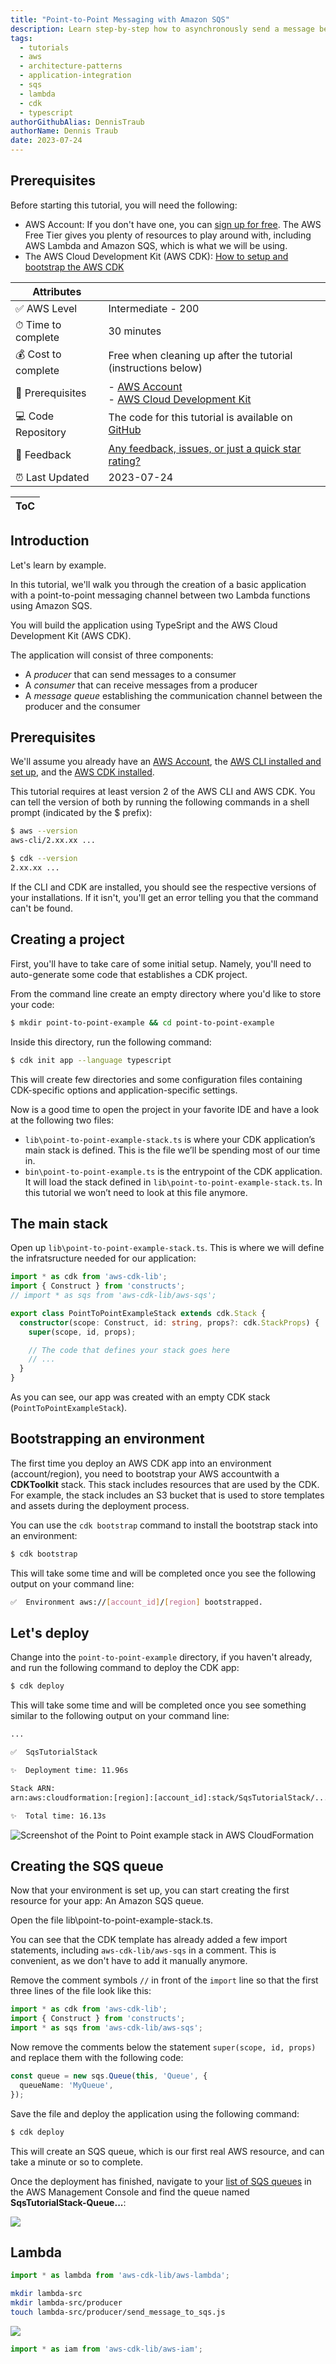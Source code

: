 ```yaml
---
title: "Point-to-Point Messaging with Amazon SQS"
description: Learn step-by-step how to asynchronously send a message between two AWS Lambda functions using Amazon SQS.
tags:
  - tutorials
  - aws
  - architecture-patterns
  - application-integration
  - sqs
  - lambda
  - cdk
  - typescript
authorGithubAlias: DennisTraub
authorName: Dennis Traub
date: 2023-07-24
---
```


## Prerequisites

Before starting this tutorial, you will need the following:

- AWS Account: If you don't have one, you can [sign up for free](https://aws.amazon.com/getting-started/guides/setup-environment/?sc_channel=el&sc_campaign=appswave&sc_geo=mult&sc_country=mult&sc_outcome=acq). The AWS Free Tier gives you plenty of resources to play around with, including AWS Lambda and Amazon SQS, which is what we will be using.
- The AWS Cloud Development Kit (AWS CDK): [How to setup and bootstrap the AWS CDK](https://aws.amazon.com/getting-started/guides/setup-cdk/?sc_channel=el&sc_campaign=appswave&sc_geo=mult&sc_country=mult&sc_outcome=acq)

| Attributes| |
| ---- | ---- |
| ✅ AWS Level | Intermediate - 200 |
| ⏱ Time to complete | 30 minutes |
| 💰 Cost to complete | Free when cleaning up after the tutorial (instructions below) |
| 🧩 Prerequisites | - [AWS Account](https://aws.amazon.com/getting-started/guides/setup-environment/?sc_channel=el&sc_campaign=appswave&sc_geo=mult&sc_country=mult&sc_outcome=acq)<br />- [AWS Cloud Development Kit](https://aws.amazon.com/getting-started/guides/setup-cdk/) |
| 💻 Code Repository | The code for this tutorial is available on [GitHub](https://github.com/build-on-aws/point-to-point-messaging-with-amazon-sqs) |
| 📢 Feedback            | <a href="https://pulse.buildon.aws/survey/DEM0H5VW" target="_blank">Any feedback, issues, or just a quick star rating?</a>    |
| ⏰ Last Updated     | 2023-07-24                             |

| ToC |
|-----|

## Introduction






Let's learn by example.

In this tutorial, we'll walk you through the creation of a basic application with a point-to-point messaging channel between two Lambda functions using Amazon SQS.

You will build the application using TypeSript and the AWS Cloud Development Kit (AWS CDK).

The application will consist of three components:
- A *producer* that can send messages to a consumer
- A *consumer* that can receive messages from a producer
- A *message queue* establishing the communication channel between the producer and the consumer

## Prerequisites

We'll assume you already have an [AWS Account](https://aws.amazon.com/free), the [AWS CLI installed and set up](https://docs.aws.amazon.com/cli/latest/userguide/cli-chap-getting-started.html), and the [AWS CDK installed](https://aws.amazon.com/getting-started/guides/setup-cdk/module-two/).

This tutorial requires at least version 2 of the AWS CLI and AWS CDK. You can tell the version of both by running the following commands in a shell prompt (indicated by the $ prefix):

```bash
$ aws --version
aws-cli/2.xx.xx ...

$ cdk --version
2.xx.xx ...
```

If the CLI and CDK are installed, you should see the respective versions of your installations. If it isn't, you'll get an error telling you that the command can't be found.

## Creating a project

First, you'll have to take care of some initial setup. Namely, you'll need to auto-generate some code that establishes a CDK project.

From the command line create an empty directory where you'd like to store your code:

```bash
$ mkdir point-to-point-example && cd point-to-point-example
```

Inside this directory, run the following command:

```bash
$ cdk init app --language typescript
```

This will create few directories and some configuration files containing CDK-specific options and application-specific settings.

Now is a good time to open the project in your favorite IDE and have a look at the following two files:

- `lib\point-to-point-example-stack.ts` is where your CDK application’s main stack is defined. This is the file we’ll be spending most of our time in.
- `bin\point-to-point-example.ts` is the entrypoint of the CDK application. It will load the stack defined in `lib\point-to-point-example-stack.ts`. In this tutorial we won’t need to look at this file anymore.

## The main stack

Open up `lib\point-to-point-example-stack.ts`. This is where we will define the infratsructure needed for our application:

```typescript
import * as cdk from 'aws-cdk-lib';
import { Construct } from 'constructs';
// import * as sqs from 'aws-cdk-lib/aws-sqs';

export class PointToPointExampleStack extends cdk.Stack {
  constructor(scope: Construct, id: string, props?: cdk.StackProps) {
    super(scope, id, props);

    // The code that defines your stack goes here
    // ...
  }
}
```

As you can see, our app was created with an empty CDK stack (`PointToPointExampleStack`).

## Bootstrapping an environment

The first time you deploy an AWS CDK app into an environment (account/region), you need to bootstrap your AWS accountwith a **CDKToolkit** stack. This stack includes resources that are used by the CDK. For example, the stack includes an S3 bucket that is used to store templates and assets during the deployment process.

You can use the `cdk bootstrap` command to install the bootstrap stack into an environment:

```bash
$ cdk bootstrap
```

This will take some time and will be completed once you see the following output on your command line:

```bash
✅  Environment aws://[account_id]/[region] bootstrapped.
```

## Let's deploy

Change into the `point-to-point-example` directory, if you haven't already, and run the following command to deploy the CDK app:

```bash
$ cdk deploy
```

This will take some time and will be completed once you see something similar to the following output on your command line:

```bash
...

✅  SqsTutorialStack

✨  Deployment time: 11.96s

Stack ARN:
arn:aws:cloudformation:[region]:[account_id]:stack/SqsTutorialStack/...

✨  Total time: 16.13s
```

![Screenshot of the Point to Point example stack in AWS CloudFormation](images/screen-stack.png)

## Creating the SQS queue

Now that your environment is set up, you can start creating the first resource for your app: An Amazon SQS queue.

Open the file lib\point-to-point-example-stack.ts. 

You can see that the CDK template has already added a few import statements, including `aws-cdk-lib/aws-sqs` in a comment. This is convenient, as we don't have to add it manually anymore.

Remove the comment symbols `//` in front of the `import` line so that the first three lines of the file look like this:

```typescript
import * as cdk from 'aws-cdk-lib';
import { Construct } from 'constructs';
import * as sqs from 'aws-cdk-lib/aws-sqs';
```

Now remove the comments below the statement `super(scope, id, props)` and replace them with the following code:

```typescript
const queue = new sqs.Queue(this, 'Queue', {
  queueName: 'MyQueue',
});
```

Save the file and deploy the application using the following command:

```bash
$ cdk deploy
```

This will create an SQS queue, which is our first real AWS resource, and can take a minute or so to complete.

Once the deployment has finished, navigate to your [list of SQS queues](https://console.aws.amazon.com/sqs/v2/home#/queues) in the AWS Management Console and find the queue named  **SqsTutorialStack-Queue...**:

![](images/screen-queue.png)

## Lambda

```typescript
import * as lambda from 'aws-cdk-lib/aws-lambda';
```

```bash
mkdir lambda-src
mkdir lambda-src/producer
touch lambda-src/producer/send_message_to_sqs.js
```

![](images/screen-confirm-changes.png)

```typescript
import * as iam from 'aws-cdk-lib/aws-iam';
```
